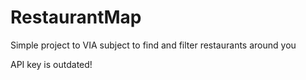 # RestaurantMap
Simple project to VIA subject to find and filter restaurants around you

API key is outdated!
